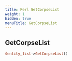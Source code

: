 ```yaml
---
title: Perl GetCorpseList
weight: 1
hidden: true
menuTitle: GetCorpseList
---
```

## GetCorpseList
```perl
$entity_list->GetCorpseList()
```